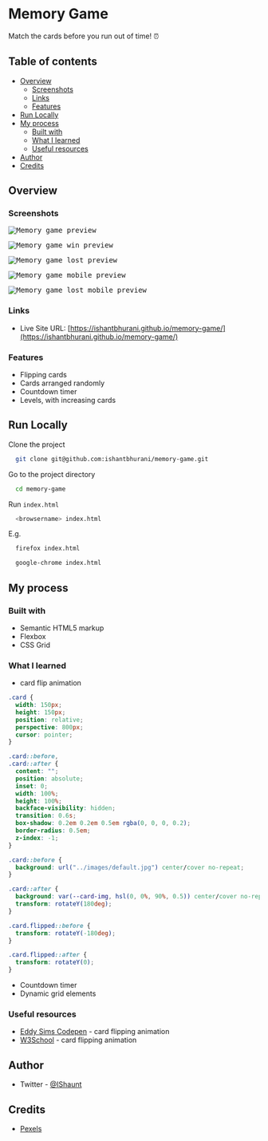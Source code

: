 # Memory Game

Match the cards before you run out of time! ⏰

## Table of contents

- [Overview](#overview)
  - [Screenshots](#screenshots)
  - [Links](#links)
  - [Features](#features)
- [Run Locally](#run-locally)
- [My process](#my-process)
  - [Built with](#built-with)
  - [What I learned](#what-i-learned)
  - [Useful resources](#useful-resources)
- [Author](#author)
- [Credits](#credits)

## Overview

### Screenshots

<kbd>![Memory game preview](https://user-images.githubusercontent.com/67356291/136698884-d4354d87-3847-49b3-87ea-efd9f44ddf55.png)</kbd>

<kbd>![Memory game win preview](https://user-images.githubusercontent.com/67356291/136698880-9dd64e43-bfbd-40d7-9231-79364d52ba80.png)</kbd>

<kbd>![Memory game lost preview](https://user-images.githubusercontent.com/67356291/136698882-05ce6b0c-8e3e-458e-943a-7fa232e646e0.png)</kbd>

<kbd>![Memory game mobile preview](https://user-images.githubusercontent.com/67356291/136698877-4f50ed5d-19d9-4eee-869a-73d35613cbb1.png)</kbd>

<kbd>![Memory game lost mobile preview](https://user-images.githubusercontent.com/67356291/136698876-5157dbcb-fff0-4665-b1b7-4255e4bc0ffe.png)</kbd>

### Links

- Live Site URL: [https://ishantbhurani.github.io/memory-game/](https://ishantbhurani.github.io/memory-game/)

### Features

- Flipping cards
- Cards arranged randomly
- Countdown timer
- Levels, with increasing cards

## Run Locally

Clone the project

```bash
  git clone git@github.com:ishantbhurani/memory-game.git
```

Go to the project directory

```bash
  cd memory-game
```

Run `index.html`

```bash
  <browsername> index.html
```

E.g.

```bash
  firefox index.html
```

```bash
  google-chrome index.html
```

## My process

### Built with

- Semantic HTML5 markup
- Flexbox
- CSS Grid

### What I learned

- card flip animation

```css
.card {
  width: 150px;
  height: 150px;
  position: relative;
  perspective: 800px;
  cursor: pointer;
}

.card::before,
.card::after {
  content: "";
  position: absolute;
  inset: 0;
  width: 100%;
  height: 100%;
  backface-visibility: hidden;
  transition: 0.6s;
  box-shadow: 0.2em 0.2em 0.5em rgba(0, 0, 0, 0.2);
  border-radius: 0.5em;
  z-index: -1;
}

.card::before {
  background: url("../images/default.jpg") center/cover no-repeat;
}

.card::after {
  background: var(--card-img, hsl(0, 0%, 90%, 0.5)) center/cover no-repeat;
  transform: rotateY(180deg);
}

.card.flipped::before {
  transform: rotateY(-180deg);
}

.card.flipped::after {
  transform: rotateY(0);
}
```

- Countdown timer
- Dynamic grid elements

### Useful resources

- [Eddy Sims Codepen](https://codepen.io/edeesims/pen/iGDzk) - card flipping animation
- [W3School](https://www.w3schools.com/howto/howto_css_flip_card.asp) - card flipping animation

## Author

- Twitter - [@IShaunt](https://twitter.com/IShaunt)

## Credits

- [Pexels](https://www.pexels.com/)
